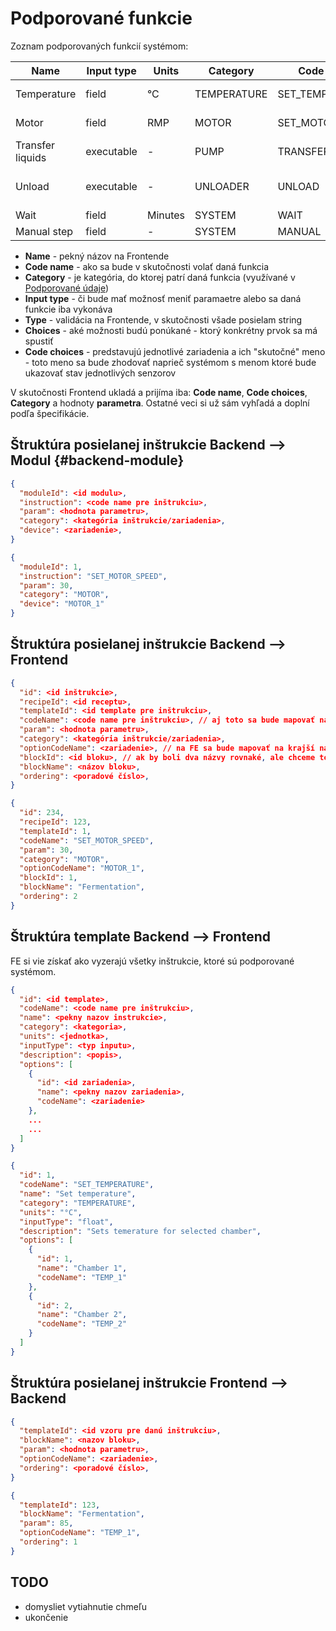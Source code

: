 ---
---

# Podporované funkcie

Zoznam podporovaných funkcií systémom:

| Name             | Input type | Units   | Category    | Code name        | Type   | Choices                          | Code choices                    |
| ---------------- | ---------- | ------- | ----------- | ---------------- | ------ | -------------------------------- | ------------------------------- |
| Temperature      | field      | °C      | TEMPERATURE | SET_TEMPERATURE  | float  | Chamber 1, Chamber 2             | TEMP_1, TEMP_2                  |
| Motor            | field      | RMP     | MOTOR       | SET_MOTOR_SPEED  | float  | Motor 1, Motor 2                 | MOTOR_1, MOTOR_2                |
| Transfer liquids | executable | -       | PUMP        | TRANSFER_LIQUIDS | -      | Pump 1                           | PUMP_1                          |
| Unload           | executable | -       | UNLOADER    | UNLOAD           | -      | Fermentables, Yeast, Hops, Other | FERMENTABLE, YEAST, HOPS, OTHER |
| Wait             | field      | Minutes | SYSTEM      | WAIT             | float  | -                                | -                               |
| Manual step      | field      | -       | SYSTEM      | MANUAL           | string | -                                | -                               |

- **Name** - pekný názov na Frontende
- **Code name** - ako sa bude v skutočnosti volať daná funkcia
- **Category** - je kategória, do ktorej patrí daná funkcia (využívané v [Podporované údaje](supported-data.md))
- **Input type** - či bude mať možnosť meniť paramaetre alebo sa daná funkcie iba vykonáva
- **Type** - validácia na Frontende, v skutočnosti všade posielam string
- **Choices** - aké možnosti budú ponúkané - ktorý konkrétny prvok sa má spustiť
- **Code choices** - predstavujú jednotlivé zariadenia a ich "skutočné" meno - toto meno sa bude zhodovať naprieč systémom s menom ktoré bude ukazovať stav jednotlivých senzorov

V skutočnosti Frontend ukladá a prijíma iba: **Code name**, **Code choices**, **Category** a hodnoty **parametra**. Ostatné veci si už sám vyhľadá a doplní podľa špecifikácie.

## Štruktúra posielanej inštrukcie Backend --> Modul {#backend-module}

```json
{
  "moduleId": <id modulu>,
  "instruction": <code name pre inštrukciu>,
  "param": <hodnota parametru>,
  "category": <kategória inštrukcie/zariadenia>,
  "device": <zariadenie>,
}
```

```json title="Ukážka"
{
  "moduleId": 1,
  "instruction": "SET_MOTOR_SPEED",
  "param": 30,
  "category": "MOTOR",
  "device": "MOTOR_1"
}
```

## Štruktúra posielanej inštrukcie Backend --> Frontend

```json
{
  "id": <id inštrukcie>,
  "recipeId": <id receptu>,
  "templateId": <id template pre inštrukciu>,
  "codeName": <code name pre inštrukciu>, // aj toto sa bude mapovať na krajší názov
  "param": <hodnota parametru>,
  "category": <kategória inštrukcie/zariadenia>,
  "optionCodeName": <zariadenie>, // na FE sa bude mapovať na krajší názov - napr. "TEMP_1" -> "Nádoba 1",
  "blockId": <id bloku>, // ak by boli dva názvy rovnaké, ale chceme to mať ako dva rôzne bloky
  "blockName": <názov bloku>,
  "ordering": <poradové číslo>,
}
```

```json title="Ukážka"
{
  "id": 234,
  "recipeId": 123,
  "templateId": 1,
  "codeName": "SET_MOTOR_SPEED",
  "param": 30,
  "category": "MOTOR",
  "optionCodeName": "MOTOR_1",
  "blockId": 1,
  "blockName": "Fermentation",
  "ordering": 2
}
```

## Štruktúra template Backend --> Frontend

FE si vie získať ako vyzerajú všetky inštrukcie, ktoré sú podporované systémom.

```json
{
  "id": <id template>,
  "codeName": <code name pre inštrukciu>,
  "name": <pekny nazov instrukcie>,
  "category": <kategoria>,
  "units": <jednotka>,
  "inputType": <typ inputu>,
  "description": <popis>,
  "options": [
    {
      "id": <id zariadenia>,
      "name": <pekny nazov zariadenia>,
      "codeName": <zariadenie>
    },
    ...
    ...
  ]
}
```

```json title="Ukážka"
{
  "id": 1,
  "codeName": "SET_TEMPERATURE",
  "name": "Set temperature",
  "category": "TEMPERATURE",
  "units": "°C",
  "inputType": "float",
  "description": "Sets temerature for selected chamber",
  "options": [
    {
      "id": 1,
      "name": "Chamber 1",
      "codeName": "TEMP_1"
    },
    {
      "id": 2,
      "name": "Chamber 2",
      "codeName": "TEMP_2"
    }
  ]
}
```

## Štruktúra posielanej inštrukcie Frontend --> Backend

```json
{
  "templateId": <id vzoru pre danú inštrukciu>,
  "blockName": <nazov bloku>,
  "param": <hodnota parametru>,
  "optionCodeName": <zariadenie>,
  "ordering": <poradové číslo>,
}
```

```json title="Ukážka"
{
  "templateId": 123,
  "blockName": "Fermentation",
  "param": 85,
  "optionCodeName": "TEMP_1",
  "ordering": 1
}
```

## TODO

- domysliet vytiahnutie chmeľu
- ukončenie
